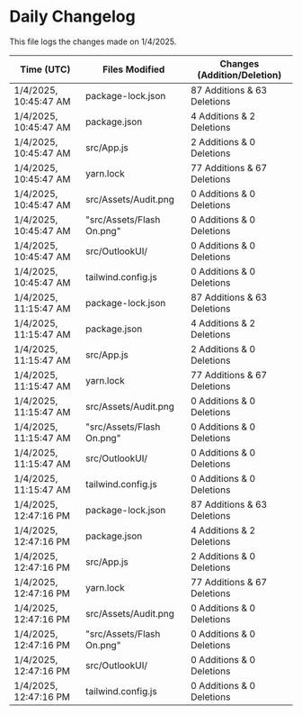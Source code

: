 # Daily Changelog

This file logs the changes made on 1/4/2025.

| Time (UTC)             | Files Modified                    | Changes (Addition/Deletion) |
|------------------------|-----------------------------------|-----------------------------|
| 1/4/2025, 10:45:47 AM | package-lock.json | 87 Additions & 63 Deletions |
| 1/4/2025, 10:45:47 AM | package.json | 4 Additions & 2 Deletions |
| 1/4/2025, 10:45:47 AM | src/App.js | 2 Additions & 0 Deletions |
| 1/4/2025, 10:45:47 AM | yarn.lock | 77 Additions & 67 Deletions |
| 1/4/2025, 10:45:47 AM | src/Assets/Audit.png | 0 Additions & 0 Deletions |
| 1/4/2025, 10:45:47 AM | "src/Assets/Flash On.png" | 0 Additions & 0 Deletions |
| 1/4/2025, 10:45:47 AM | src/OutlookUI/ | 0 Additions & 0 Deletions |
| 1/4/2025, 10:45:47 AM | tailwind.config.js | 0 Additions & 0 Deletions |
| 1/4/2025, 11:15:47 AM | package-lock.json | 87 Additions & 63 Deletions|
| 1/4/2025, 11:15:47 AM | package.json | 4 Additions & 2 Deletions|
| 1/4/2025, 11:15:47 AM | src/App.js | 2 Additions & 0 Deletions|
| 1/4/2025, 11:15:47 AM | yarn.lock | 77 Additions & 67 Deletions|
| 1/4/2025, 11:15:47 AM | src/Assets/Audit.png | 0 Additions & 0 Deletions|
| 1/4/2025, 11:15:47 AM | "src/Assets/Flash On.png" | 0 Additions & 0 Deletions|
| 1/4/2025, 11:15:47 AM | src/OutlookUI/ | 0 Additions & 0 Deletions|
| 1/4/2025, 11:15:47 AM | tailwind.config.js | 0 Additions & 0 Deletions|
| 1/4/2025, 12:47:16 PM | package-lock.json | 87 Additions & 63 Deletions|
| 1/4/2025, 12:47:16 PM | package.json | 4 Additions & 2 Deletions|
| 1/4/2025, 12:47:16 PM | src/App.js | 2 Additions & 0 Deletions|
| 1/4/2025, 12:47:16 PM | yarn.lock | 77 Additions & 67 Deletions|
| 1/4/2025, 12:47:16 PM | src/Assets/Audit.png | 0 Additions & 0 Deletions|
| 1/4/2025, 12:47:16 PM | "src/Assets/Flash On.png" | 0 Additions & 0 Deletions|
| 1/4/2025, 12:47:16 PM | src/OutlookUI/ | 0 Additions & 0 Deletions|
| 1/4/2025, 12:47:16 PM | tailwind.config.js | 0 Additions & 0 Deletions|
